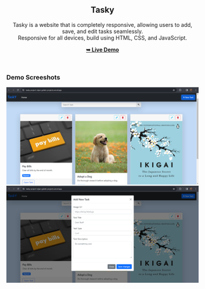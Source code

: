 <div align="center">

  <h2 align="center">Tasky</h2>

 Tasky is a website that is completely responsive, allowing users to add, save, and edit tasks seamlessly. <br />Responsive for all devices, build using HTML, CSS, and JavaScript.

  <a href="https://tasky-project-srijan-gulatis-projects.vercel.app/"><strong>➥ Live Demo</strong></a>

</div>

<br />

### Demo Screeshots

<img src="https://github.com/SrijanGulati36/Tasky-Project/blob/master/readme-images/Demo-1.png" />
<img src="https://github.com/SrijanGulati36/Tasky-Project/blob/master/readme-images/Demo-2.png" />
